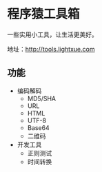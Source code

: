 # 程序猿工具箱

一些实用小工具，让生活更美好。

地址：http://tools.lightxue.com

## 功能

* 编码解码
  - MD5/SHA
  - URL
  - HTML
  - UTF-8
  - Base64
  - 二维码
* 开发工具
  - 正则测试
  - 时间转换
